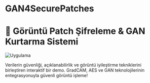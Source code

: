 # GAN4SecurePatches

# 🔐 Görüntü Patch Şifreleme & GAN Kurtarma Sistemi

![Uygulama](docs/demo.gif)

Verilerin güvenliği, açıklanabilirlik ve görüntü iyileştirme tekniklerini birleştiren interaktif bir demo.
GradCAM, AES ve GAN teknolojilerinin entegrasyonuyla güvenli görüntü işleme!
